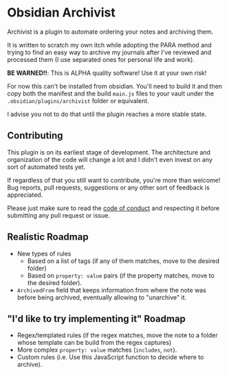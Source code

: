 # Obsidian Archivist

Archivist is a plugin to automate ordering your notes and archiving them.

It is written to scratch my own itch while adopting the PARA method and trying
to find an easy way to archive my journals after I've reviewed and processed
them (I use separated ones for personal life and work).

**BE WARNED!!**: This is ALPHA quality software! Use it at your own risk!

For now this can't be installed from obsidian. You'll need to build it and then
copy both the manifest and the build `main.js` files to your vault under the
`.obsidian/plugins/archivist` folder or equivalent.

I advise you not to do that until the plugin reaches a more stable state.

## Contributing

This plugin is on its earliest stage of development. The architecture and
organization of the code will change a lot and I didn't even invest on any sort
of automated tests yet.

If regardless of that you still want to contribute, you're more than welcome!
Bug reports, pull requests, suggestions or any other sort of feedback is
appreciated.

Please just make sure to read the [code of conduct](./CODE_OF_CONDUCT.md) and
respecting it before submitting any pull request or issue.

## Realistic Roadmap

- New types of rules
  - Based on a list of tags (if any of them matches, move to the desired
  	folder)
  - Based on `property: value` pairs (if the property matches, move to the
  	desired folder).
- `ArchivedFrom` field that keeps information from where the note was before
  being archived, eventually allowing to "unarchive" it.

## "I'd like to try implementing it" Roadmap

- Regex/templated rules (if the regex matches, move the note to a folder whose
  template can be build from the regex captures)
- More complex `property: value` matches (`includes`, `not`).
- Custom rules (i.e. Use this JavaScript function to decide where to archive).

